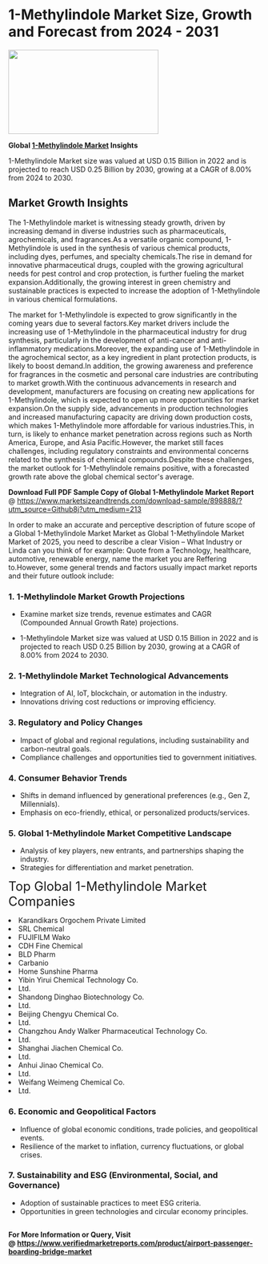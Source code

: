 <H1>1-Methylindole Market Size, Growth and Forecast from 2024 - 2031</H1><img class="aligncenter size-medium wp-image-584254" src="https://thirdeyenews.in/wp-content/uploads/2024/09/Global-Market-Research-300x168.jpeg" alt="" width="300" height="168" /><p><strong>Global&nbsp;<a href="https://www.marketsizeandtrends.com/download-sample/898888/?utm_source=Github8j?utm_medium=213">1-Methylindole Market</a> Insights</strong></p><p>1-Methylindole Market size was valued at USD 0.15 Billion in 2022 and is projected to reach USD 0.25 Billion by 2030, growing at a CAGR of 8.00% from 2024 to 2030.</p><p><h2>Market Growth Insights</h2> <p>The 1-Methylindole market is witnessing steady growth, driven by increasing demand in diverse industries such as pharmaceuticals, agrochemicals, and fragrances.As a versatile organic compound, 1-Methylindole is used in the synthesis of various chemical products, including dyes, perfumes, and specialty chemicals.The rise in demand for innovative pharmaceutical drugs, coupled with the growing agricultural needs for pest control and crop protection, is further fueling the market expansion.Additionally, the growing interest in green chemistry and sustainable practices is expected to increase the adoption of 1-Methylindole in various chemical formulations.</p> <p>The market for 1-Methylindole is expected to grow significantly in the coming years due to several factors.Key market drivers include the increasing use of 1-Methylindole in the pharmaceutical industry for drug synthesis, particularly in the development of anti-cancer and anti-inflammatory medications.Moreover, the expanding use of 1-Methylindole in the agrochemical sector, as a key ingredient in plant protection products, is likely to boost demand.In addition, the growing awareness and preference for fragrances in the cosmetic and personal care industries are contributing to market growth.With the continuous advancements in research and development, manufacturers are focusing on creating new applications for 1-Methylindole, which is expected to open up more opportunities for market expansion.On the supply side, advancements in production technologies and increased manufacturing capacity are driving down production costs, which makes 1-Methylindole more affordable for various industries.This, in turn, is likely to enhance market penetration across regions such as North America, Europe, and Asia Pacific.However, the market still faces challenges, including regulatory constraints and environmental concerns related to the synthesis of chemical compounds.Despite these challenges, the market outlook for 1-Methylindole remains positive, with a forecasted growth rate above the global chemical sector's average.<p><span class=""><strong>Download Full PDF Sample Copy of Global 1-Methylindole Market Report</strong> @ <a href="https://www.marketsizeandtrends.com/download-sample/898888/?utm_source=Github8j?utm_medium=213" target="_blank">https://www.marketsizeandtrends.com/download-sample/898888/?utm_source=Github8j?utm_medium=213</a></span></p><p>In order to make an accurate and perceptive description of future scope of a Global&nbsp;1-Methylindole Market Market as Global&nbsp;1-Methylindole Market Market of 2025, you need to describe a clear Vision &ndash; What Industry or Linda can you think of for example: Quote from a Technology, healthcare, automotive, renewable energy, name the market you are Reffering to.However, some general trends and factors usually impact market reports and their future outlook include:</p><h3>1.&nbsp;<strong>1-Methylindole Market Growth Projections</strong></h3><ul><li>Examine market size trends, revenue estimates and CAGR (Compounded Annual Growth Rate) projections.</li><li><p>1-Methylindole Market size was valued at USD 0.15 Billion in 2022 and is projected to reach USD 0.25 Billion by 2030, growing at a CAGR of 8.00% from 2024 to 2030.</p></li></ul><h3>2.&nbsp;<strong>1-Methylindole Market Technological Advancements</strong></h3><ul><li>Integration of AI, IoT, blockchain, or automation in the industry.</li><li>Innovations driving cost reductions or improving efficiency.</li></ul><h3>3.&nbsp;<strong>Regulatory and Policy Changes</strong></h3><ul><li>Impact of global and regional regulations, including sustainability and carbon-neutral goals.</li><li>Compliance challenges and opportunities tied to government initiatives.</li></ul><h3>4.&nbsp;<strong>Consumer Behavior Trends</strong></h3><ul><li>Shifts in demand influenced by generational preferences (e.g., Gen Z, Millennials).</li><li>Emphasis on eco-friendly, ethical, or personalized products/services.</li></ul><h3>5.&nbsp;<strong>Global 1-Methylindole Market Competitive Landscape</strong></h3><ul><li>Analysis of key players, new entrants, and partnerships shaping the industry.</li><li>Strategies for differentiation and market penetration.</li></ul><p data-pm-slice="1 1 []"><span style="color: inherit; font-family: inherit; font-size: 25px;">Top Global 1-Methylindole Market Companies</span></p><div class="" data-test-id=""><p><li>Karandikars Orgochem Private Limited</li><li> SRL Chemical</li><li> FUJIFILM Wako</li><li> CDH Fine Chemical</li><li> BLD Pharm</li><li> Carbanio</li><li> Home Sunshine Pharma</li><li> Yibin Yirui Chemical Technology Co.</li><li> Ltd.</li><li> Shandong Dinghao Biotechnology Co.</li><li> Ltd.</li><li> Beijing Chengyu Chemical Co.</li><li> Ltd.</li><li> Changzhou Andy Walker Pharmaceutical Technology Co.</li><li> Ltd.</li><li> Shanghai Jiachen Chemical Co.</li><li> Ltd.</li><li> Anhui Jinao Chemical Co.</li><li> Ltd.</li><li> Weifang Weimeng Chemical Co.</li><li> Ltd.</li></p></div><h3>6.&nbsp;<strong>Economic and Geopolitical Factors</strong></h3><ul><li>Influence of global economic conditions, trade policies, and geopolitical events.</li><li>Resilience of the market to inflation, currency fluctuations, or global crises.</li></ul><h3>7.&nbsp;<strong>Sustainability and ESG (Environmental, Social, and Governance)</strong></h3><ul><li>Adoption of sustainable practices to meet ESG criteria.</li><li>Opportunities in green technologies and circular economy principles.</li></ul><h2><strong style="font-size: 14px;">For More Information or Query, Visit @&nbsp;</strong><a style="background-color: #ffffff; font-size: 14px;" href="https://www.marketsizeandtrends.com/report/1-methylindole-market/" target="_blank">https://www.verifiedmarketreports.com/product/airport-passenger-boarding-bridge-market</a></h2>